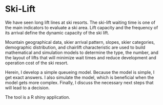 # Ski-Lift
We have seen long lift lines at ski resorts. The ski-lift waiting time is one of the main indicators to evaluate a ski area. Lift capacity and the frequency of its arrival define the dynamic capacity of the ski lift.

Mountain geographical data, skier arrival pattern, slopes, skier categories, demographic distribution, and chairlift characteristic are used to build mathematical and simulation models to determine the type, the number, and the
layout of lifts that will minimize wait times and reduce development and operation cost of the ski resort.

Herein, I develop a simple queueing model. Because the model is simple, I get exact answers. I also simulate the model, which is beneficial when the model gets more complex. Finally, I discuss the necessary next steps that will lead to a decision.

The tool is a R shiny application.
